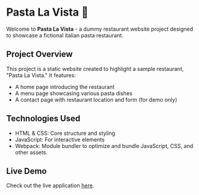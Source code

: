 # Pasta La Vista :spaghetti:

Welcome to **Pasta La Vista** - a dummy restaurant website project designed to showcase a fictional italian pasta restaurant.

## Project Overview

This project is a static website created to highlight a sample restaurant, "Pasta La Vista."
It features: 

- A home page introducing the restaurant
- A menu page showcasing various pasta dishes
- A contact page with restaurant location and form (for demo only)

## Technologies Used
- HTML & CSS: Core structure and styling
- JavaScript: For interactive elements
- Webpack: Module bundler to optimize and bundle JavaScript, CSS, and other assets.

## **Live Demo**  
Check out the live application [here](https://yyueda.github.io/pasta-la-vista/).
